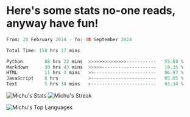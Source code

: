<h1>Here's some stats no-one reads, anyway have fun!</h1>

<!--START_SECTION:waka-->

```python
From: 28 February 2024 - To: 08 September 2024

Total Time: 158 hrs 17 mins

Python        88 hrs 22 mins  >>>>>>>>>>>>>>-----------   55.68 %
Markdown      30 hrs 43 mins  >>>>>--------------------   19.35 %
HTML          11 hrs 4 mins   >>-----------------------   06.97 %
JavaScript    8 hrs           >------------------------   05.05 %
Text          5 hrs 18 mins   >------------------------   03.34 %
```

<!--END_SECTION:waka-->

![Michu's Stats](https://github-readme-stats.vercel.app/api?username=MichalDakowicz&theme=nord&show_icons=true&hide_border=true&count_private=true&card_width=503px) ![Michu's Streak](https://github-readme-streak-stats.herokuapp.com/?user=MichalDakowicz&theme=nord&hide_border=true&card_width=503px) 

![Michu's Top Languages](https://github-readme-stats.vercel.app/api/top-langs/?username=MichalDakowicz&theme=nord&show_icons=true&hide_border=true&layout=compact&card_width=1006px)
